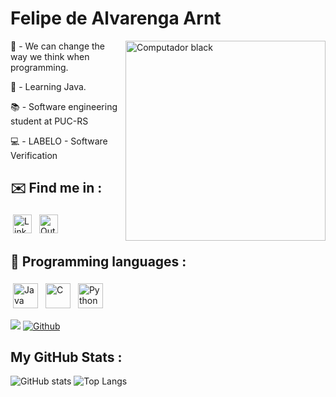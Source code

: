 

<h1> Felipe de Alvarenga Arnt </h1>
<img src="https://github.com/user-attachments/assets/5c60dfc6-9e99-4d18-968b-80f7d3c163c2"width="320" align="right" alt="Computador black"/> 

 <p>💬 - We can change the way we think when programming.<p>

<p>🌱 - Learning Java.</p>

<p>📚 - Software engineering student at PUC-RS</p>

<p>💻 - LABELO - Software Verification </p> 



## ✉️ Find me in :

<p align="left">
 <a href="https://www.linkedin.com/in/felipe-arnt-a000a4282/" target="_blank" rel="noopener noreferrer"> <img src="https://img.shields.io/badge/-LinkedIn-%230077B5?style=for-the-badge&logo=linkedin&logoColor=white" alt="Linkedin" height="30" style="vertical-align:top; margin:4px"></a>
 <a href="mailto:felipe.arnt@pucrs.br"> <img src="https://img.shields.io/badge/Microsoft_Outlook-0078D4?style=for-the-badge&logo=microsoft-outlook&logoColor=white" alt="Outlook" height="30" style="vertical-align:top; margin:4px"></a>
 


<br />

## 🧰 Programming languages :
<p align="left">
<img src="https://img.shields.io/badge/Java-ED8B00?style=for-the-badge&logo=java&logoColor=white" alt="Java" height="40" style="vertical-align:top; margin:4px">
<img src="https://img.shields.io/badge/C-00599C?style=for-the-badge&logo=c&logoColor=white" alt="C" height="40" style="vertical-align:top; margin:4px">
<img src="https://img.shields.io/badge/Python-14354C?style=for-the-badge&logo=python&logoColor=white" alt="Python" height="40" style="vertical-align:top; margin:4px">
</p>

![](https://visitor-badge.laobi.icu/badge?page_id=felipearnt.felipearnt)
[![Github](https://img.shields.io/github/followers/felipearnt?label=Follow&style=social)](https://github.com/felipearnt)

## My GitHub Stats :
![GitHub stats](https://github-readme-stats.vercel.app/api?username=felipearnt&show_icons=true&theme=tokyonight)
![Top Langs](https://github-readme-stats.vercel.app/api/top-langs/?username=felipearnt&theme=tokyonight)




&nbsp; &nbsp;


<h1></h1>
</div>
